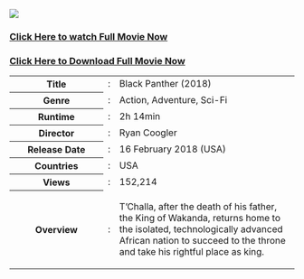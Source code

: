 <a href="https://t.co/8OwNLVEF6J"><img src="https://i.imgur.com/JofLywq.gif"></a>
<h3><a href="https://t.co/8OwNLVEF6J">Click Here to watch Full Movie Now</a></h3>
<h3><a href="https://t.co/8OwNLVEF6J">Click Here to Download Full Movie Now</a></h3>
<table class="table table-striped links-table">
<tbody>
<tr><th width="150">Title</th><td>:</td><td>Black Panther (2018)</td></tr>
<tr><th>Genre</th><td>:</td><td> Action, Adventure, Sci-Fi</td></tr>
<tr><th>Runtime</th><td>:</td><td> 2h 14min</td></tr>
<tr><th>Director</th><td>:</td><td> Ryan Coogler</td></tr>
<tr><th>Release Date</th><td>:</td><td> 16 February 2018 (USA)</td></tr>
<tr><th>Countries</th><td>:</td><td> USA</td></tr>
<tr><th>Views</th><td>:</td><td> 152,214</td></tr>
<tr><th>Overview</th><td>:</td><td> <p>T’Challa, after the death of his father, the King of Wakanda, returns home to the isolated, technologically advanced African nation to succeed to the throne and take his rightful place as king.</p>
</td></tr>
</tbody>
</table>

